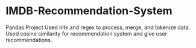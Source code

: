 # IMDB-Recommendation-System
Pandas Project 
Used nltk and regex to process, merge, and tokenize data. 
Used cosine similarity for recommendation system and give user recommendations. 

